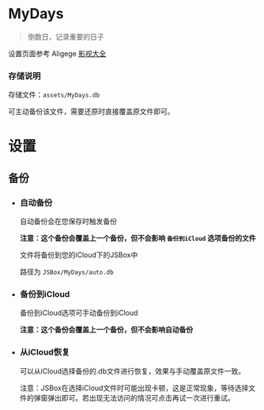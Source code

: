 # MyDays

> 倒数日，记录重要的日子

设置页面参考 Aligege [影视大全](https://liuguogy.github.io/JSBox-addins/?q=show&objectId=5ec5f46dc1c17600084c5f23)

### 存储说明

存储文件：`assets/MyDays.db`

可主动备份该文件，需要还原时直接覆盖原文件即可。

# 设置

## 备份

- ### 自动备份

    自动备份会在您保存时触发备份

    **注意：这个备份会覆盖上一个备份，但不会影响 `备份到iCloud` 选项备份的文件**

    文件将备份到您的iCloud下的JSBox中

    路径为 `JSBox/MyDays/auto.db`

- ### 备份到iCloud

    备份到iCloud选项可手动备份到iCloud

    **注意：这个备份会覆盖上一个备份，但不会影响自动备份**

- ### 从iCloud恢复

    可以从iCloud选择备份的.db文件进行恢复，效果与手动覆盖原文件一致。

    注意：JSBox在选择iCloud文件时可能出现卡顿，这是正常现象，等待选择文件的弹窗弹出即可。若出现无法访问的情况可点击再试一次进行重试。
